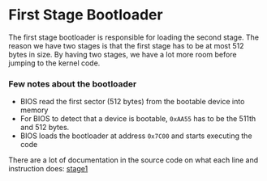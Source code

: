 # First Stage Bootloader
The first stage bootloader is responsible for loading the second stage. The reason we have two stages is that the first stage has to be at most 512 bytes in size. By having two stages, we have a lot more room before jumping to the kernel code.

### Few notes about the bootloader
- BIOS read the first sector (512 bytes) from the bootable device into memory
- For BIOS to detect that a device is bootable, `0xAA55` has to be the 511th and 512 bytes.
- BIOS loads the bootloader at address `0x7C00` and starts executing the code 

There are a lot of documentation in the source code on what each line and instruction does: [stage1](shttps://github.com/RamtinTJB/MoyaiOS/blob/main/bootloader/stage1.asm)
